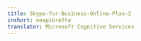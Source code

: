 ```yaml
---
title: Skype-for-Business-Online-Plan-2
inshort: neapibrėžta
translator: Microsoft Cognitive Services
---
```




